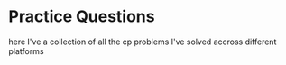 # Practice Questions 
here I've a collection of all the cp problems I've solved accross different platforms

